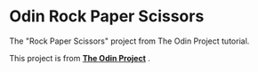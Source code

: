 # Odin Rock Paper Scissors
The "Rock Paper Scissors" project from The Odin Project tutorial.

This project is from [**The Odin Project**](https://www.theodinproject.com/) .
